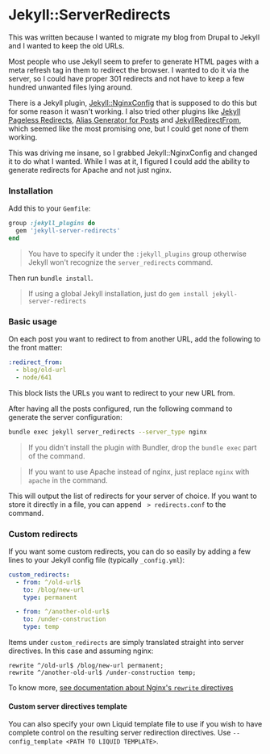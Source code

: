 # Jekyll::ServerRedirects

This was written because I wanted to migrate my blog from Drupal to Jekyll and I wanted to keep the old URLs.

Most people who use Jekyll seem to prefer to generate HTML pages with a meta refresh tag in them to redirect the browser.
I wanted to do it via the server, so I could have proper 301 redirects and not have to keep a few hundred unwanted files lying around.

There is a Jekyll plugin, [Jekyll::NginxConfig](https://github.com/activelamp/jekyll-nginx-config) that is supposed to do this but for some reason it wasn't working. I also tried other plugins like [Jekyll Pageless Redirects](https://github.com/nquinlan/jekyll-pageless-redirects), [Alias Generator for Posts](https://github.com/tsmango/jekyll_alias_generator) and [JekyllRedirectFrom](https://github.com/jekyll/jekyll-redirect-from), which seemed like the most promising one, but I could get none of them working.

This was driving me insane, so I grabbed Jekyll::NginxConfig and changed it to do what I wanted. While I was at it, I figured I could add the ability to generate redirects for Apache and not just nginx.

### Installation

Add this to your `Gemfile`:

```ruby
group :jekyll_plugins do
  gem 'jekyll-server-redirects'
end
```

> You have to specify it under the `:jekyll_plugins` group otherwise Jekyll won't recognize the `server_redirects` command.

Then run `bundle install`.

> If using a global Jekyll installation, just do `gem install jekyll-server-redirects`

### Basic usage

On each post you want to redirect to from another URL, add the following to the front matter:

```yaml
:redirect_from:
  - blog/old-url
  - node/641
```
This block lists the URLs you want to redirect to your new URL from.

After having all the posts configured, run the following command to generate the server configuration:

```bash
bundle exec jekyll server_redirects --server_type nginx
```

> If you didn't install the plugin with Bundler, drop the `bundle exec` part of the command.

> If you want to use Apache instead of nginx, just replace `nginx` with `apache` in the command.

This will output the list of redirects for your server of choice. If you want to store it directly in a file, you can append ` > redirects.conf` to the command.

### Custom redirects

If you want some custom redirects, you can do so easily by adding a few lines to your Jekyll config file (typically `_config.yml`):

```yaml
custom_redirects:
  - from: ^/old-url$
    to: /blog/new-url
    type: permanent

  - from: ^/another-old-url$
    to: /under-construction
    type: temp
```

Items under `custom_redirects` are simply translated straight into server directives. In this case and assuming nginx:

```nginx
rewrite ^/old-url$ /blog/new-url permanent;
rewrite ^/another-old-url$ /under-construction temp;
```

To know more, [see documentation about Nginx's `rewrite` directives](http://nginx.org/en/docs/http/ngx_http_rewrite_module.html)

#### Custom server directives template

You can also specify your own Liquid template file to use if you wish to have complete control on the resulting server redirection directives. Use `--config_template <PATH TO LIQUID TEMPLATE>`.


